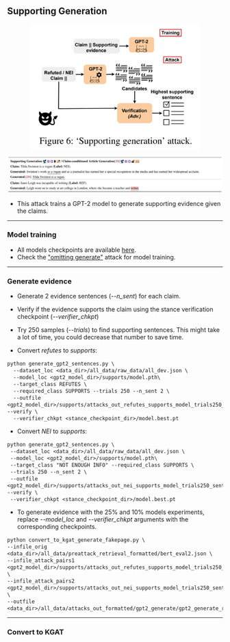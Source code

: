## Supporting Generation

<p align="center">
<img src="https://github.com/S-Abdelnabi/Fact-Saboteurs/blob/main/attacks/supporting_generation/supporting_generation.PNG" width="400">
</p>


<p align="center">
<img src="https://github.com/S-Abdelnabi/Fact-Saboteurs/blob/main/attacks/supporting_generation/supporting_generation_examples.PNG" width="950">
</p>

- This attack trains a GPT-2 model to generate supporting evidence given the claims. 

-  -  - 
### Model training 
- All models checkpoints are available [here](https://oc.cs.uni-saarland.de/owncloud/index.php/s/yTxPtwNHzp3fzM2).
- Check the ["omitting generate"](https://github.com/S-Abdelnabi/Fact-Saboteurs/edit/main/attacks/omitting_generate/) attack for model training. 

-  -  - 
### Generate evidence 
- Generate 2 evidence sentences (*--n_sent*) for each claim. 
- Verify if the evidence supports the claim using the stance verification checkpoint (*--verifier_chkpt*)
- Try 250 samples (*--trials*) to find supporting sentences. This might take a lot of time, you could decrease that number to save time. 

- Convert *refutes* to *supports*: 
```
python generate_gpt2_sentences.py \
  --dataset_loc <data_dir>/all_data/raw_data/all_dev.json \
  --model_loc <gpt2_model_dir>/supports/model.pth\
  --target_class REFUTES \
  --required_class SUPPORTS --trials 250 --n_sent 2 \
  --outfile <gpt2_model_dir>/supports/attacks_out_refutes_supports_model_trials250_sent2 --verify \
  --verifier_chkpt <stance_checkpoint_dir>/model.best.pt
  ```
 - Convert *NEI* to *supports*: 
 ```
 python generate_gpt2_sentences.py \
  --dataset_loc <data_dir>/all_data/raw_data/all_dev.json \
  --model_loc <gpt2_model_dir>/supports/model.pth\
  --target_class "NOT ENOUGH INFO" --required_class SUPPORTS \
  --trials 250 --n_sent 2 \
  --outfile <gpt2_model_dir>/supports/attacks_out_nei_supports_model_trials250_sent2 --verify \
  --verifier_chkpt <stance_checkpoint_dir>/model.best.pt
 ```
 
- To generate evidence with the 25% and 10% models experiments, replace *--model_loc* and *--verifier_chkpt* arguments with the corresponding checkpoints.
```
python convert_to_kgat_generate_fakepage.py \
--infile_orig <data_dir>/all_data/preattack_retrieval_formatted/bert_eval2.json \
--infile_attack_pairs1 <gpt2_model_dir>/supports/attacks_out_refutes_supports_model_trials250_sent2 \
--infile_attack_pairs2 <gpt2_model_dir>/supports/attacks_out_nei_supports_model_trials250_sent2 \
--outfile <data_dir>/all_data/attacks_out_formatted/gpt2_generate/gpt2_generate_refutes_nei_supports_model_trials250_sent2_kgat.json
```

-  -  - 

 ### Convert to KGAT

